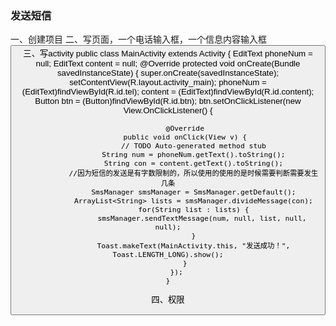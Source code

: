 ### 发送短信
一、创建项目
二、写页面，一个电话输入框，一个信息内容输入框
 <TextView
        android:layout_width="wrap_content"
        android:layout_height="wrap_content"
        android:text="请输入电话号码" />
	<EditText 
	    android:layout_marginTop="40px"
	    android:layout_width="fill_parent"
	    android:layout_height="wrap_content"
	    android:id="@+id/tel"/>
	<TextView
	    android:layout_marginTop="110px"
        android:layout_width="wrap_content"
        android:layout_height="wrap_content"
        android:text="请输入短信内容" />
	<EditText 
	    android:layout_marginTop="150px"
	    android:layout_width="fill_parent"
	    android:layout_height="wrap_content"
	    android:minLines="4"
	    android:id="@+id/content"/>
	<Button 
	    android:layout_marginTop="330px"
	    android:layout_width="wrap_content"
	    android:layout_height="wrap_content"
	    android:id="@+id/btn"
	    android:text="确认"/>
三、写activity
public class MainActivity extends Activity {
	EditText phoneNum = null;
	EditText content = null;
	@Override
	protected void onCreate(Bundle savedInstanceState) {
		super.onCreate(savedInstanceState);
		setContentView(R.layout.activity_main);
		phoneNum = (EditText)findViewById(R.id.tel);
		content = (EditText)findViewById(R.id.content);
		Button btn = (Button)findViewById(R.id.btn);
		btn.setOnClickListener(new View.OnClickListener() {
			
			@Override
			public void onClick(View v) {
				// TODO Auto-generated method stub
				String num = phoneNum.getText().toString();
				String con = content.getText().toString();
				//因为短信的发送是有字数限制的，所以使用的使用的是时候需要判断需要发生几条
				SmsManager smsManager = SmsManager.getDefault();
				ArrayList<String> lists = smsManager.divideMessage(con);
				for(String list : lists) {
					smsManager.sendTextMessage(num, null, list, null, null);
				}
				Toast.makeText(MainActivity.this, "发送成功！", Toast.LENGTH_LONG).show();
			}
		});
	}
四、权限
<uses-permission android:name="android.permission.SEND_SMS"/>